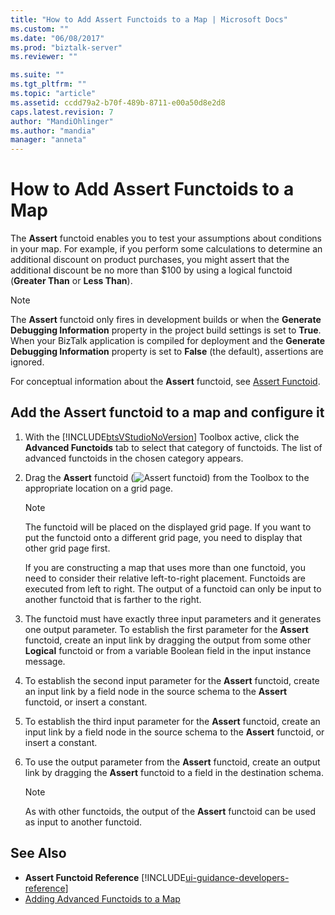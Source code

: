 ```yaml
---
title: "How to Add Assert Functoids to a Map | Microsoft Docs"
ms.custom: ""
ms.date: "06/08/2017"
ms.prod: "biztalk-server"
ms.reviewer: ""

ms.suite: ""
ms.tgt_pltfrm: ""
ms.topic: "article"
ms.assetid: ccdd79a2-b70f-489b-8711-e00a50d8e2d8
caps.latest.revision: 7
author: "MandiOhlinger"
ms.author: "mandia"
manager: "anneta"
---
```

# How to Add Assert Functoids to a Map
The **Assert** functoid enables you to test your assumptions about conditions in your map. For example, if you perform some calculations to determine an additional discount on product purchases, you might assert that the additional discount be no more than $100 by using a logical functoid (**Greater Than** or **Less Than**).  

> [!NOTE]
>  The **Assert** functoid only fires in development builds or when the **Generate Debugging Information** property in the project build settings is set to **True**. When your BizTalk application is compiled for deployment and the **Generate Debugging Information** property is set to **False** (the default), assertions are ignored.  

 For conceptual information about the **Assert** functoid, see [Assert Functoid](../core/assert-functoid.md).  

## Add the Assert functoid to a map and configure it  

1. With the [!INCLUDE[btsVStudioNoVersion](../includes/btsvstudionoversion-md.md)] Toolbox active, click the **Advanced Functoids** tab to select that category of functoids. The list of advanced functoids in the chosen category appears.  

2. Drag the **Assert** functoid (![Assert functoid](../core/media/advanced-assert-functoid.gif "advanced_assert_functoid")) from the Toolbox to the appropriate location on a grid page.  

   > [!NOTE]
   >  The functoid will be placed on the displayed grid page. If you want to put the functoid onto a different grid page, you need to display that other grid page first. 
   >    
   >  If you are constructing a map that uses more than one functoid, you need to consider their relative left-to-right placement. Functoids are executed from left to right. The output of a functoid can only be input to another functoid that is farther to the right.  

3. The functoid must have exactly three input parameters and it generates one output parameter. To establish the first parameter for the **Assert** functoid, create an input link by dragging the output from some other **Logical** functoid or from a variable Boolean field in the input instance message.  

4. To establish the second input parameter for the **Assert** functoid, create an input link by a field node in the source schema to the **Assert** functoid, or insert a constant.  

5. To establish the third input parameter for the **Assert** functoid, create an input link by a field node in the source schema to the **Assert** functoid, or insert a constant.  

6. To use the output parameter from the **Assert** functoid, create an output link by dragging the **Assert** functoid to a field in the destination schema.  

   > [!NOTE]
   >  As with other functoids, the output of the **Assert** functoid can be used as input to another functoid.  

## See Also  
- **Assert Functoid Reference** [!INCLUDE[ui-guidance-developers-reference](../includes/ui-guidance-developers-reference.md)]   
- [Adding Advanced Functoids to a Map](../core/adding-advanced-functoids-to-a-map.md)
